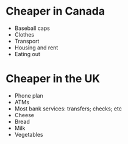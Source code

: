 # Cheaper in Canada
- Baseball caps
- Clothes
- Transport
- Housing and rent
- Eating out

# Cheaper in the UK
- Phone plan
- ATMs
- Most bank services: transfers; checks; etc
- Cheese
- Bread
- Milk
- Vegetables
